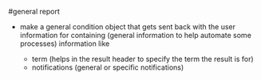 #general report

- make a general condition object that gets sent back with the user information for containing (general information to help automate some processes) information like

  - term (helps in the result header to specify the term the result is for)
  - notifications (general or specific notifications)
